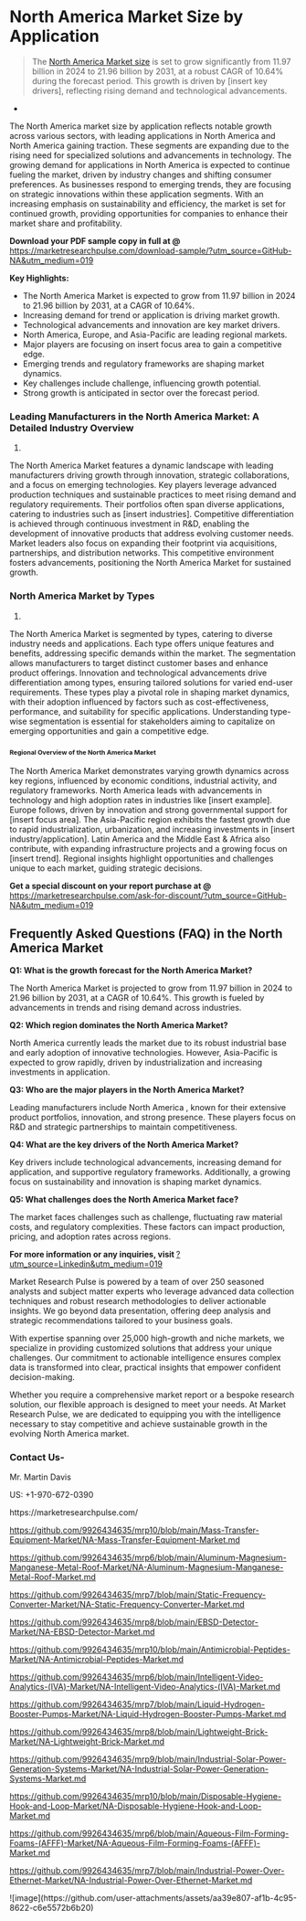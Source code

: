 <h1>North America  Market&nbsp;Size by Application</h1><blockquote><p>The <a href="https://marketresearchpulse.com/download-sample/?utm_source=GitHub-NA&amp;utm_medium=019">North America  Market size</a> is set to grow significantly from 11.97 billion in 2024 to 21.96 billion by 2031, at a robust CAGR of 10.64% during the forecast period. This growth is driven by [insert key drivers], reflecting rising demand and technological advancements.</p></blockquote><ul><li></li></ul><p>The North America  market size by application reflects notable growth across various sectors, with leading applications in North America  and North America  gaining traction. These segments are expanding due to the rising need for specialized solutions and advancements in technology. The growing demand for applications in North America  is expected to continue fueling the market, driven by industry changes and shifting consumer preferences. As businesses respond to emerging trends, they are focusing on strategic innovations within these application segments. With an increasing emphasis on sustainability and efficiency, the market is set for continued growth, providing opportunities for companies to enhance their market share and profitability.</p><p><strong>Download your PDF sample copy in full at @ </strong><a href="https://marketresearchpulse.com/download-sample/?utm_source=GitHub-NA&amp;utm_medium=019">https://marketresearchpulse.com/download-sample/?utm_source=GitHub-NA&amp;utm_medium=019</a></p><p><strong>Key Highlights: </strong></p><ul><li>The North America  Market is expected to grow from 11.97 billion in 2024 to 21.96 billion by 2031, at a CAGR of 10.64%.</li><li>Increasing demand for trend or application is driving market growth.</li><li>Technological advancements and innovation are key market drivers.</li><li>North America, Europe, and Asia-Pacific are leading regional markets.</li><li>Major players are focusing on insert focus area to gain a competitive edge.</li><li>Emerging trends and regulatory frameworks are shaping market dynamics.</li><li>Key challenges include challenge, influencing growth potential.</li><li>Strong growth is anticipated in sector over the forecast period.</li></ul><h3>Leading Manufacturers in the North America  Market: A Detailed Industry Overview</h3><ol><li></li></ol><div class="flex max-w-full flex-col flex-grow"><div class="min-h-8 text-message flex w-full flex-col items-end gap-2 whitespace-normal break-words [.text-message+&amp;]:mt-5" dir="auto" data-message-author-role="assistant" data-message-id="fd8432e4-4910-450d-b182-61b7bfb0a01f" data-message-model-slug="gpt-4o"><div class="flex w-full flex-col gap-1 empty:hidden first:pt-[3px]"><div class="markdown prose w-full break-words dark:prose-invert light"><p>The North America  Market features a dynamic landscape with leading manufacturers driving growth through innovation, strategic collaborations, and a focus on emerging technologies. Key players leverage advanced production techniques and sustainable practices to meet rising demand and regulatory requirements. Their portfolios often span diverse applications, catering to industries such as [insert industries]. Competitive differentiation is achieved through continuous investment in R&amp;D, enabling the development of innovative products that address evolving customer needs. Market leaders also focus on expanding their footprint via acquisitions, partnerships, and distribution networks. This competitive environment fosters advancements, positioning the North America  Market for sustained growth.</p></div></div></div></div><h3>North America  Market by Types</h3><ol><li></li></ol><div class="flex max-w-full flex-col flex-grow"><div class="min-h-8 text-message flex w-full flex-col items-end gap-2 whitespace-normal break-words [.text-message+&amp;]:mt-5" dir="auto" data-message-author-role="assistant" data-message-id="084470be-0bb7-4664-bddf-5156b4f41249" data-message-model-slug="gpt-4o-mini"><div class="flex w-full flex-col gap-1 empty:hidden first:pt-[3px]"><div class="markdown prose w-full break-words dark:prose-invert light"><p>The North America  Market is segmented by types, catering to diverse industry needs and applications. Each type offers unique features and benefits, addressing specific demands within the market. The segmentation allows manufacturers to target distinct customer bases and enhance product offerings. Innovation and technological advancements drive differentiation among types, ensuring tailored solutions for varied end-user requirements. These types play a pivotal role in shaping market dynamics, with their adoption influenced by factors such as cost-effectiveness, performance, and suitability for specific applications. Understanding type-wise segmentation is essential for stakeholders aiming to capitalize on emerging opportunities and gain a competitive edge.</p></div></div></div></div><h3><span style="font-size: 11px;">Regional Overview of the North America  Market</span></h3><div class="flex max-w-full flex-col flex-grow"><div class="min-h-8 text-message flex w-full flex-col items-end gap-2 whitespace-normal break-words [.text-message+&amp;]:mt-5" dir="auto" data-message-author-role="assistant" data-message-id="e9038762-ce64-4e30-91c9-9bd413514231" data-message-model-slug="gpt-4o-mini"><div class="flex w-full flex-col gap-1 empty:hidden first:pt-[3px]"><div class="markdown prose w-full break-words dark:prose-invert light"><p>The North America  Market demonstrates varying growth dynamics across key regions, influenced by economic conditions, industrial activity, and regulatory frameworks. North America leads with advancements in technology and high adoption rates in industries like [insert example]. Europe follows, driven by innovation and strong governmental support for [insert focus area]. The Asia-Pacific region exhibits the fastest growth due to rapid industrialization, urbanization, and increasing investments in [insert industry/application]. Latin America and the Middle East &amp; Africa also contribute, with expanding infrastructure projects and a growing focus on [insert trend]. Regional insights highlight opportunities and challenges unique to each market, guiding strategic decisions.</p></div></div></div></div><p><strong>Get a special discount on your report purchase at @ </strong><a href="https://marketresearchpulse.com/ask-for-discount/?utm_source=GitHub-NA&amp;utm_medium=019">https://marketresearchpulse.com/ask-for-discount/?utm_source=GitHub-NA&amp;utm_medium=019</a></p><h2>Frequently Asked Questions (FAQ) in the North America  Market</h2><p><strong>Q1: What is the growth forecast for the North America  Market?</strong></p><p>The North America  Market is projected to grow from 11.97 billion in 2024 to 21.96 billion by 2031, at a CAGR of 10.64%. This growth is fueled by advancements in trends and rising demand across industries.</p><p><strong>Q2: Which region dominates the North America  Market?</strong></p><p>North America currently leads the market due to its robust industrial base and early adoption of innovative technologies. However, Asia-Pacific is expected to grow rapidly, driven by industrialization and increasing investments in application.</p><p><strong>Q3: Who are the major players in the North America  Market?</strong></p><p>Leading manufacturers include North America , known for their extensive product portfolios, innovation, and strong presence. These players focus on R&amp;D and strategic partnerships to maintain competitiveness.</p><p><strong>Q4: What are the key drivers of the North America  Market?</strong></p><p>Key drivers include technological advancements, increasing demand for application, and supportive regulatory frameworks. Additionally, a growing focus on sustainability and innovation is shaping market dynamics.</p><p><strong>Q5: What challenges does the North America  Market face?</strong></p><p>The market faces challenges such as challenge, fluctuating raw material costs, and regulatory complexities. These factors can impact production, pricing, and adoption rates across regions.</p><p><strong>For more information or any inquiries, visit&nbsp;</strong><a href="?utm_source=Linkedin&utm_medium=019">?utm_source=Linkedin&utm_medium=019</a></p><p>Market Research Pulse is powered by a team of over 250 seasoned analysts and subject matter experts who leverage advanced data collection techniques and robust research methodologies to deliver actionable insights. We go beyond data presentation, offering deep analysis and strategic recommendations tailored to your business goals.</p><p>With expertise spanning over 25,000 high-growth and niche markets, we specialize in providing customized solutions that address your unique challenges. Our commitment to actionable intelligence ensures complex data is transformed into clear, practical insights that empower confident decision-making.</p><p>Whether you require a comprehensive market report or a bespoke research solution, our flexible approach is designed to meet your needs. At Market Research Pulse, we are dedicated to equipping you with the intelligence necessary to stay competitive and achieve sustainable growth in the evolving North America  market.</p><h3><strong>Contact Us-</strong></h3><p>Mr. Martin Davis</p><p>US: +1-970-672-0390</p><p>https://marketresearchpulse.com/</p><p><a href="https://github.com/9926434635/mrp10/blob/main/Mass-Transfer-Equipment-Market/NA-Mass-Transfer-Equipment-Market.md">https://github.com/9926434635/mrp10/blob/main/Mass-Transfer-Equipment-Market/NA-Mass-Transfer-Equipment-Market.md</a></p><p><a href="https://github.com/9926434635/mrp6/blob/main/Aluminum-Magnesium-Manganese-Metal-Roof-Market/NA-Aluminum-Magnesium-Manganese-Metal-Roof-Market.md">https://github.com/9926434635/mrp6/blob/main/Aluminum-Magnesium-Manganese-Metal-Roof-Market/NA-Aluminum-Magnesium-Manganese-Metal-Roof-Market.md</a></p><p><a href="https://github.com/9926434635/mrp7/blob/main/Static-Frequency-Converter-Market/NA-Static-Frequency-Converter-Market.md">https://github.com/9926434635/mrp7/blob/main/Static-Frequency-Converter-Market/NA-Static-Frequency-Converter-Market.md</a></p><p><a href="https://github.com/9926434635/mrp8/blob/main/EBSD-Detector-Market/NA-EBSD-Detector-Market.md">https://github.com/9926434635/mrp8/blob/main/EBSD-Detector-Market/NA-EBSD-Detector-Market.md</a></p><p><a href="https://github.com/9926434635/mrp10/blob/main/Antimicrobial-Peptides-Market/NA-Antimicrobial-Peptides-Market.md">https://github.com/9926434635/mrp10/blob/main/Antimicrobial-Peptides-Market/NA-Antimicrobial-Peptides-Market.md</a></p><p><a href="https://github.com/9926434635/mrp6/blob/main/Intelligent-Video-Analytics-(IVA)-Market/NA-Intelligent-Video-Analytics-(IVA)-Market.md">https://github.com/9926434635/mrp6/blob/main/Intelligent-Video-Analytics-(IVA)-Market/NA-Intelligent-Video-Analytics-(IVA)-Market.md</a></p><p><a href="https://github.com/9926434635/mrp7/blob/main/Liquid-Hydrogen-Booster-Pumps-Market/NA-Liquid-Hydrogen-Booster-Pumps-Market.md">https://github.com/9926434635/mrp7/blob/main/Liquid-Hydrogen-Booster-Pumps-Market/NA-Liquid-Hydrogen-Booster-Pumps-Market.md</a></p><p><a href="https://github.com/9926434635/mrp8/blob/main/Lightweight-Brick-Market/NA-Lightweight-Brick-Market.md">https://github.com/9926434635/mrp8/blob/main/Lightweight-Brick-Market/NA-Lightweight-Brick-Market.md</a></p><p><a href="https://github.com/9926434635/mrp9/blob/main/Industrial-Solar-Power-Generation-Systems-Market/NA-Industrial-Solar-Power-Generation-Systems-Market.md">https://github.com/9926434635/mrp9/blob/main/Industrial-Solar-Power-Generation-Systems-Market/NA-Industrial-Solar-Power-Generation-Systems-Market.md</a></p><p><a href="https://github.com/9926434635/mrp10/blob/main/Disposable-Hygiene-Hook-and-Loop-Market/NA-Disposable-Hygiene-Hook-and-Loop-Market.md">https://github.com/9926434635/mrp10/blob/main/Disposable-Hygiene-Hook-and-Loop-Market/NA-Disposable-Hygiene-Hook-and-Loop-Market.md</a></p><p><a href="https://github.com/9926434635/mrp6/blob/main/Aqueous-Film-Forming-Foams-(AFFF)-Market/NA-Aqueous-Film-Forming-Foams-(AFFF)-Market.md">https://github.com/9926434635/mrp6/blob/main/Aqueous-Film-Forming-Foams-(AFFF)-Market/NA-Aqueous-Film-Forming-Foams-(AFFF)-Market.md</a></p><p><a href="https://github.com/9926434635/mrp7/blob/main/Industrial-Power-Over-Ethernet-Market/NA-Industrial-Power-Over-Ethernet-Market.md">https://github.com/9926434635/mrp7/blob/main/Industrial-Power-Over-Ethernet-Market/NA-Industrial-Power-Over-Ethernet-Market.md</a></p>
![image](https://github.com/user-attachments/assets/aa39e807-af1b-4c95-8622-c6e5572b6b20)
